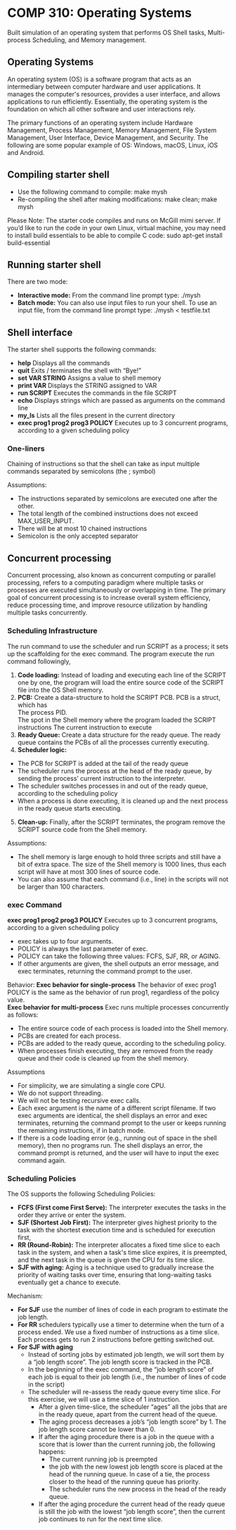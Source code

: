 # COMP 310: Operating Systems
Built simulation of an operating system that performs OS Shell tasks, Multi-process Scheduling, and Memory management.

## Operating Systems
An operating system (OS) is a software program that acts as an intermediary between computer hardware and user applications. It manages the computer's resources, provides a user interface, and allows applications to run efficiently. Essentially, the operating system is the foundation on which all other software and user interactions rely. 

The primary functions of an operating system include Hardware Management, Process Management, Memory Management, File System Management, User Interface, Device Management, and Security. The following are some popular example of OS: Windows, macOS, Linux, iOS and Android. 

## Compiling starter shell 
- Use the following command to compile: make mysh 
- Re-compiling the shell after making modifications: make clean; make mysh

Please Note: The starter code compiles and runs on McGill mimi server. If you’d like to run the code in your own Linux, virtual machine, you may need to install build essentials to be able to compile C code: sudo apt-get install build-essential 

## Running starter shell
There are two mode:
- **Interactive mode:** From the command line prompt type: ./mysh 
- **Batch mode:** You can also use input files to run your shell. To use an input file, from the command line prompt type: ./mysh < testfile.txt

## Shell interface

The starter shell supports the following commands: 

- **help** Displays all the commands 
- **quit** Exits / terminates the shell with “Bye!” 
- **set VAR STRING** Assigns a value to shell memory 
- **print VAR** Displays the STRING assigned to VAR 
- **run SCRIPT** Executes the commands in the file SCRIPT 
- **echo** Displays strings which are passed as arguments on the command line 
- **my_ls** Lists all the files present in the current directory
- **exec prog1 prog2 prog3 POLICY** Executes up to 3 concurrent programs, according to a given scheduling policy 

### One-liners 
Chaining of instructions so that the shell can take as input multiple commands separated by semicolons (the ; symbol)

Assumptions:
- The instructions separated by semicolons are executed one after the other. 
- The total length of the combined instructions does not exceed MAX_USER_INPUT. 
- There will be at most 10 chained instructions 
- Semicolon is the only accepted separator

## Concurrent processing
Concurrent processing, also known as concurrent computing or parallel processing, refers to a computing paradigm where multiple tasks or processes are executed simultaneously or overlapping in time. The primary goal of concurrent processing is to increase overall system efficiency, reduce processing time, and improve resource utilization by handling multiple tasks concurrently. 

### Scheduling Infrastructure 
The run command to use the scheduler and run SCRIPT as a process; it sets up the scaffolding for the exec command. The program execute the run command followingly,
1. **Code loading:** Instead of loading and executing each line of the SCRIPT one by one, the program will load the entire source code of the SCRIPT file into the OS Shell memory. 
2. **PCB:** Create a data-structure to hold the SCRIPT PCB. PCB is a struct, which has  
The process PID.  
The spot in the Shell memory where the program loaded the SCRIPT instructions 
The current instruction to execute 
3. **Ready Queue:** Create a data structure for the ready queue. The ready queue contains the PCBs of all the processes currently executing. 
4. **Scheduler logic:**
  - The PCB for SCRIPT is added at the tail of the ready queue 
  - The scheduler runs the process at the head of the ready queue, by sending the process’ current instruction to the interpreter. 
  - The scheduler switches processes in and out of the ready queue, according to the scheduling policy 
  - When a process is done executing, it is cleaned up and the next process in the ready queue starts executing. 
5. **Clean-up:** Finally, after the SCRIPT terminates, the program remove the SCRIPT source code from the Shell memory.


Assumptions:
- The shell memory is large enough to hold three scripts and still have a bit of extra space. The size of the Shell memory is 1000 lines, thus each script will have at most 300 lines of source code.  
- You can also assume that each command (i.e., line) in the scripts will not be larger than 100 characters.

### exec Command
**exec prog1 prog2 prog3 POLICY** Executes up to 3 concurrent programs, according to a given scheduling policy

- exec takes up to four arguments.
- POLICY is always the last parameter of exec. 
- POLICY can take the following three values: FCFS, SJF, RR, or AGING.
- If other arguments are given, the shell outputs an error message, and exec terminates, returning the command prompt to the user.

Behavior:
**Exec behavior for single-process** The behavior of exec prog1 POLICY is the same as the behavior of run prog1, regardless of the policy value.  
**Exec behavior for multi-process** Exec runs multiple processes concurrently as follows: 
- The entire source code of each process is loaded into the Shell memory. 
- PCBs are created for each process. 
- PCBs are added to the ready queue, according to the scheduling policy.  
- When processes finish executing, they are removed from the ready queue and their code is cleaned up from the shell memory.

Assumptions 
- For simplicity, we are simulating a single core CPU. 
- We do not support threading. 
- We will not be testing recursive exec calls. 
- Each exec argument is the name of a different script filename. If two exec arguments are identical, the shell displays an error and exec terminates, returning the command prompt to the user or keeps running the remaining instructions, if in batch mode. 
- If there is a code loading error (e.g., running out of space in the shell memory), then no programs run. The shell displays an error, the command prompt is returned, and the user will have to input the exec command again.

### Scheduling Policies
The OS supports the following Scheduling Policies:
- **FCFS (First come First Serve):** The interpreter executes the tasks in the order they arrive or enter the system. 
- **SJF (Shortest Job First):** The interpreter gives highest priority to the task with the shortest execution time and is scheduled for execution first, 
- **RR (Round-Robin):** The interpreter allocates a fixed time slice to each task in the system, and when a task's time slice expires, it is preempted, and the next task in the queue is given the CPU for its time slice. 
- **SJF with aging:** Aging is a technique used to gradually increase the priority of waiting tasks over time, ensuring that long-waiting tasks eventually get a chance to execute. 

Mechanism:  
- **For SJF** use the number of lines of code in each program to estimate the job length. 
- **For RR** schedulers typically use a timer to determine when the turn of a process ended. We use a fixed number of instructions as a time slice. Each process gets to run 2 instructions before getting switched out. 
- **For SJF with aging**
  - Instead of sorting jobs by estimated job length, we will sort them by a “job length score”. The job length score is tracked in the PCB.
  - In the beginning of the exec command, the “job length score” of each job is equal to their job length (i.e., the number of lines of code in the script)
  - The scheduler will re-assess the ready queue every time slice. For this exercise, we will use a time slice of 1 instruction.
    - After a given time-slice, the scheduler “ages” all the jobs that are in the ready queue, apart from the current head of the queue.
    - The aging process decreases a job’s “job length score” by 1. The job length score cannot be lower than 0.
    - If after the aging procedure there is a job in the queue with a score that is lower than the current running job, the following happens:
      - The current running job is preempted
      - the job with the new lowest job length score is placed at the head of the running queue. In case of a tie, the process closer to the head of the running queue has priority.
      - The scheduler runs the new process in the head of the ready queue.
    - If after the aging procedure the current head of the ready queue is still the job with the lowest “job length score”, then the current job continues to run for the next time slice. 
  
